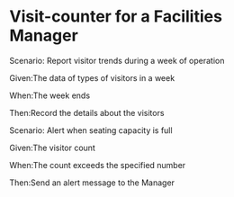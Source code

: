 # Visit-counter for a Facilities Manager

Scenario: Report visitor trends during a week of operation

  Given:The data of types of visitors in a week

  When:The week ends

  Then:Record the details about the visitors

Scenario: Alert when seating capacity is full

  Given:The visitor count

  When:The count exceeds the specified number

  Then:Send an alert message to the Manager
